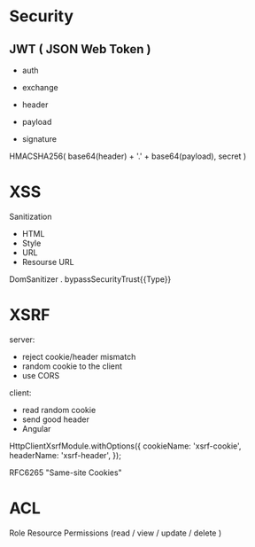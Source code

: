 # Security


## JWT ( JSON Web Token )

- auth
- exchange

- header
- payload
- signature

HMACSHA256(
  base64(header) + '.' + base64(payload),
  secret
)



# XSS

Sanitization
- HTML
- Style
- URL
- Resourse URL

DomSanitizer  .  bypassSecurityTrust{{Type}}


# XSRF

server:
- reject cookie/header mismatch
- random cookie to the client
- use CORS

client:
- read random cookie
- send good header
- Angular

HttpClientXsrfModule.withOptions({
  cookieName: 'xsrf-cookie',
  headerName: 'xsrf-header',
});


RFC6265 "Same-site Cookies"



# ACL

Role
Resource
Permissions (read / view / update / delete  )

